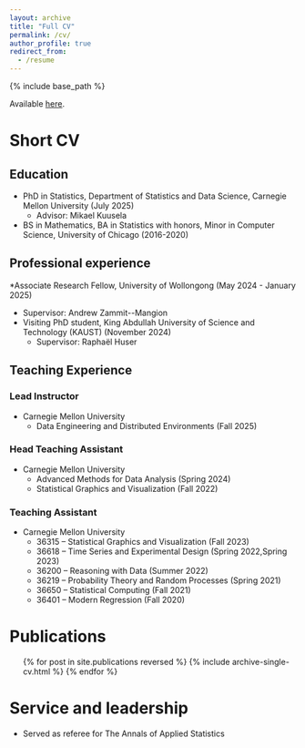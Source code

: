 ```yaml
---
layout: archive
title: "Full CV"
permalink: /cv/
author_profile: true
redirect_from:
  - /resume
---
```


{% include base_path %}

Available [here](../files/CV_JW.pdf).

# Short CV

## Education
* PhD in Statistics, Department of Statistics and Data Science, Carnegie Mellon University (July 2025)
  * Advisor: Mikael Kuusela
* BS in Mathematics, BA in Statistics with honors, Minor in Computer Science, University of Chicago (2016-2020)

## Professional experience
*Associate Research Fellow, University of Wollongong (May 2024 - January 2025) 
  * Supervisor: Andrew Zammit--Mangion
* Visiting PhD student, King Abdullah University of Science and Technology (KAUST) (November 2024) 
  * Supervisor: Raphaël Huser


## Teaching Experience

### Lead Instructor

* Carnegie Mellon University
  * Data Engineering and Distributed Environments (Fall 2025)

### Head Teaching Assistant

* Carnegie Mellon University
  * Advanced Methods for Data Analysis (Spring 2024)
  * Statistical Graphics and Visualization (Fall 2022)

### Teaching Assistant

* Carnegie Mellon University
  * 36315 – Statistical Graphics and Visualization (Fall 2023)
  * 36618 – Time Series and Experimental Design (Spring 2022,Spring 2023)
  * 36200 – Reasoning with Data (Summer 2022)
  * 36219 – Probability Theory and Random Processes (Spring 2021)
  * 36650 – Statistical Computing (Fall 2021)
  * 36401 – Modern Regression (Fall 2020)

Publications
======
  <ul>{% for post in site.publications reversed %}
    {% include archive-single-cv.html %}
  {% endfor %}</ul>

Service and leadership
======
* Served as referee for The Annals of Applied Statistics

<!-- Skills
======
* Skill 1
* Skill 2
  * Sub-skill 2.1
  * Sub-skill 2.2
  * Sub-skill 2.3
* Skill 3
  
Talks
======
  <ul>{% for post in site.talks reversed %}
    {% include archive-single-talk-cv.html  %}
  {% endfor %}</ul>
  
Teaching
======
  <ul>{% for post in site.teaching reversed %}
    {% include archive-single-cv.html %}
  {% endfor %}</ul>
  
